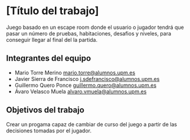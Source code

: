 # [Título del trabajo]

Juego basado en un escape room donde el usuario o jugador tendrá que pasar un número de pruebas,
habitaciones, desafios y niveles, para conseguir llegar al final del la partida.

## Integrantes del equipo

- Mario Torre Merino             mario.torre@alumnos.upm.es
- Javier Sierra de Francisco     j.sdefrancisco@alumnos.upm.es
- Guillermo Quero Ponce          guillermo.quero@alumnos.upm.es
- Ávaro Velasco Muela            alvaro.vmuela@alumnos.upm.es

## Objetivos del trabajo

Crear un progama capaz de cambiar de curso del juego a partir de las decisiones tomadas por el jugador.

